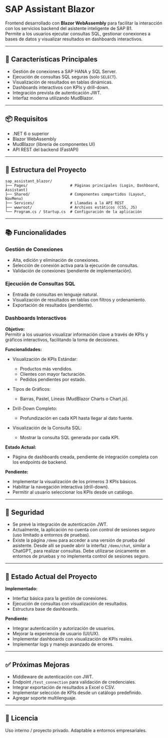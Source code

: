 
# SAP Assistant Blazor

Frontend desarrollado con **Blazor WebAssembly** para facilitar la interacción con los servicios backend del asistente inteligente de SAP B1.  
Permite a los usuarios ejecutar consultas SQL, gestionar conexiones a bases de datos y visualizar resultados en dashboards interactivos.

---

## 🚀 Características Principales

- Gestión de conexiones a SAP HANA y SQL Server.  
- Ejecución de consultas SQL seguras (solo `SELECT`).  
- Visualización de resultados en tablas dinámicas.  
- Dashboards interactivos con KPIs y drill-down.  
- Integración prevista de autenticación JWT.  
- Interfaz moderna utilizando MudBlazor.  

---

## 📦 Requisitos

- .NET 6 o superior  
- Blazor WebAssembly  
- MudBlazor (librería de componentes UI)  
- API REST del backend (FastAPI)  

---

## 📁 Estructura del Proyecto

```plaintext
sap_assistant_blazor/
├── Pages/                   # Páginas principales (Login, Dashboard, Assistant)
├── Shared/                  # Componentes compartidos (Layout, NavMenu)
├── Services/                # Llamadas a la API REST
├── wwwroot/                 # Archivos estáticos (CSS, JS)
└── Program.cs / Startup.cs  # Configuración de la aplicación
```

---

## 📚 Funcionalidades

### Gestión de Conexiones

- Alta, edición y eliminación de conexiones.
- Selección de conexión activa para la ejecución de consultas.
- Validación de conexiones (pendiente de implementación).

### Ejecución de Consultas SQL

- Entrada de consultas en lenguaje natural.
- Visualización de resultados en tablas con filtros y ordenamiento.
- Exportación de resultados (pendiente).

### Dashboards Interactivos

**Objetivo:**  
Permitir a los usuarios visualizar información clave a través de KPIs y gráficos interactivos, facilitando la toma de decisiones.

**Funcionalidades:**

- Visualización de KPIs Estándar:
  - Productos más vendidos.  
  - Clientes con mayor facturación.  
  - Pedidos pendientes por estado.  

- Tipos de Gráficos:
  - Barras, Pastel, Líneas (MudBlazor Charts o Chart.js).  

- Drill-Down Completo:
  - Profundización en cada KPI hasta llegar al dato fuente.  

- Visualización de la Consulta SQL:
  - Mostrar la consulta SQL generada por cada KPI.  

**Estado Actual:**

- Página de dashboards creada, pendiente de integración completa con los endpoints de backend.

**Pendiente:**

- Implementar la visualización de los primeros 3 KPIs básicos.  
- Habilitar la navegación interactiva (drill-down).  
- Permitir al usuario seleccionar los KPIs desde un catálogo.  

---

## 🔐 Seguridad

- Se prevé la integración de autenticación JWT.
- Actualmente, la aplicación no cuenta con control de sesiones seguro (uso limitado a entornos de pruebas).
- Existe la página `/demo` para acceder a una versión de prueba del asistente. Desde allí se puede abrir la interfaz `/demo/chat`, similar a ChatGPT, para realizar consultas. Debe utilizarse únicamente en entornos de pruebas y no implementa control de sesiones seguro.

---

## 📅 Estado Actual del Proyecto

**Implementado:**

- Interfaz básica para la gestión de conexiones.  
- Ejecución de consultas con visualización de resultados.  
- Estructura base de dashboards.  

**Pendiente:**

- Integrar autenticación y autorización de usuarios.  
- Mejorar la experiencia de usuario (UI/UX).  
- Implementar dashboards con visualización de KPIs reales.  
- Implementar logs y manejo avanzado de errores.  

---

## ✅ Próximas Mejoras

- Middleware de autenticación con JWT.  
- Endpoint `/test_connection` para validación de credenciales.  
- Integrar exportación de resultados a Excel o CSV.  
- Implementar selección de KPIs desde un catálogo predefinido.  
- Agregar soporte multilenguaje.  

---

## 🧠 Licencia

Uso interno / proyecto privado. Adaptable a entornos empresariales.
